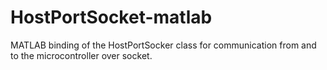 # HostPortSocket-matlab
 MATLAB binding of the HostPortSocker class for communication from and to the microcontroller over socket.
